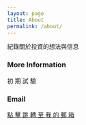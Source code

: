 ```yaml
---
layout: page
title: About
permalink: /about/
---
```


紀錄關於投資的想法與信息

### More Information

初 期 試 驗

### Email

[點 擊 跳 轉 至 我 的 郵 箱](mailto:fancifanci@126.com)
